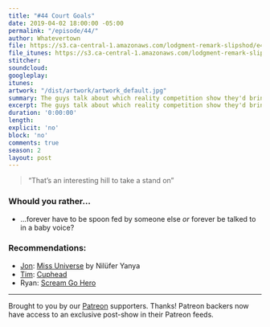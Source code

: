 ```yaml
---
title: "#44 Court Goals"
date: 2019-04-02 18:00:00 -05:00
permalink: "/episode/44/"
author: Whatevertown
file: https://s3.ca-central-1.amazonaws.com/lodgment-remark-slipshod/e44.mp3
file_itunes: https://s3.ca-central-1.amazonaws.com/lodgment-remark-slipshod/e44.m4a
stitcher:
soundcloud:
googleplay:
itunes:
artwork: "/dist/artwork/artwork_default.jpg"
summary: The guys talk about which reality competition show they'd bring to their house, gaming with Apple, and tackle the original Would You Rather.
excerpt: The guys talk about which reality competition show they'd bring to their house, gaming with Apple, and tackle the original Would You Rather.
duration: '0:00:00'
length:
explicit: 'no'
block: 'no'
comments: true
season: 2
layout: post
---
```


> “That’s an interesting hill to take a stand on”

### Whould you rather…
- …forever have to be spoon fed by someone else *or* forever be talked to in a baby voice?

### Recommendations:
- [Jon](https://twitter.com/jondueck): [Miss Universe](https://open.spotify.com/album/366RU1rMDp2GXD2oqK1U3b?si=ix21qLibQQOqH0Co8G76ug) by Nilüfer Yanya
- [Tim](https://twitter.com/timjosephwall): [Cuphead](http://www.cupheadgame.com)
- Ryan: [Scream Go Hero](https://itunes.apple.com/us/app/scream-go-hero/id1212039074?mt=8)

---

Brought to you by our [Patreon](https://www.patreon.com/whatevertown) supporters. Thanks! Patreon backers now have access to an exclusive post-show in their Patreon feeds.
